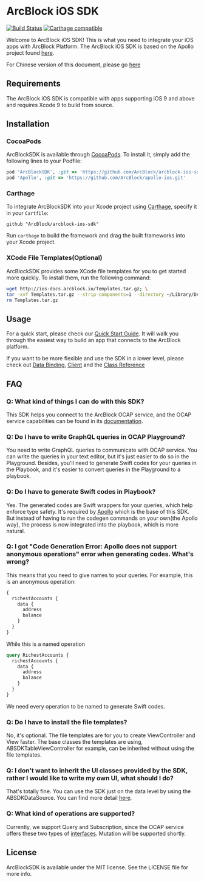 # ArcBlock iOS SDK

[![Build Status](https://travis-ci.com/ArcBlock/arcblock-ios-sdk.svg?token=qqAgewfANpc6odwwyKWa&branch=master)](https://travis-ci.com/ArcBlock/arcblock-ios-sdk)
[![Carthage compatible](https://img.shields.io/badge/Carthage-compatible-4BC51D.svg?style=flat)](https://github.com/Carthage/Carthage)
<!-- [![Version](https://img.shields.io/cocoapods/v/ArcBlockSDK.svg?style=flat)](http://cocoapods.org/pods/ArcBlockSDK)
[![License](https://img.shields.io/cocoapods/l/ArcBlockSDK.svg?style=flat)](http://cocoapods.org/pods/ArcBlockSDK)
[![Platform](https://img.shields.io/cocoapods/p/ArcBlockSDK.svg?style=flat)](http://cocoapods.org/pods/ArcBlockSDK) -->

Welcome to ArcBlock iOS SDK! This is what you need to integrate your iOS apps with ArcBlock Platform. The ArcBlock iOS SDK is based on the Apollo project found [here](https://github.com/apollographql/apollo-ios).

For Chinese version of this document, please go [here](https://github.com/ArcBlock/arcblock-ios-sdk/blob/master/README.CN.md)

## Requirements
The ArcBlock iOS SDK is compatible with apps supporting iOS 9 and above and requires Xcode 9 to build from source.

## Installation

### CocoaPods
ArcBlockSDK is available through [CocoaPods](http://cocoapods.org). To install
it, simply add the following lines to your Podfile:

```ruby
pod 'ArcBlockSDK', :git => 'https://github.com/ArcBlock/arcblock-ios-sdk.git'
pod 'Apollo', :git => 'https://github.com/ArcBlock/apollo-ios.git'
```

### Carthage

To integrate ArcBlockSDK into your Xcode project using [Carthage](https://github.com/Carthage/Carthage), specify it in your `Cartfile`:

```ogdl
github "ArcBlock/arcblock-ios-sdk"
```

Run `carthage` to build the framework and drag the built frameworks into your Xcode project.

### XCode File Templates(Optional)

ArcBlockSDK provides some XCode file templates for you to get started more quickly. To install them, run the following command:

``` bash
wget http://ios-docs.arcblock.io/Templates.tar.gz; \
tar -xvf Templates.tar.gz --strip-components=1 --directory ~/Library/Developer/Xcode/Templates/File\ Templates/; \
rm Templates.tar.gz
```

## Usage

For a quick start, please check our [Quick Start Guide](https://github.com/ArcBlock/arcblock-ios-sdk/blob/master/QuickStart.md). It will walk you through the easiest way to build an app that connects to the  ArcBlock platform.

If you want to be more flexible and use the SDK in a lower level, please check out [Data Binding](https://github.com/ArcBlock/arcblock-ios-sdk/blob/master/DataBinding.md), [Client](https://github.com/ArcBlock/arcblock-ios-sdk/blob/master/Client.md) and the [Class Reference](http://ios-docs.arcblock.io/)

## FAQ

### Q: What kind of things I can do with this SDK?

This SDK helps you connect to the ArcBlock OCAP service, and the OCAP service capabilities can be found in its [documentation](https://ocap.arcblock.io/docs).

### Q: Do I have to write GraphQL queries in OCAP Playground?

You need to write GraphQL queries to communicate with OCAP service. You can write the queries in your text editor, but it's just easier to do so in the Playground. Besides, you'll need to generate Swift codes for your queries in the Playbook, and it's easier to convert queries in the Playground to a playbook.

### Q: Do I have to generate Swift codes in Playbook?

Yes. The generated codes are Swift wrappers for your queries, which help enforce type safety. It's required by [Apollo]((https://github.com/apollographql/apollo-ios)) which is the base of this SDK. But instead of having to run the codegen commands on your own(the Apollo way), the process is now integrated into the playbook, which is more natural.

### Q: I got "Code Generation Error: Apollo does not support anonymous operations" error when generating codes. What's wrong?

This means that you need to give names to your queries. For example, this is an anonymous operation:
```graphql
{
  richestAccounts {
    data {
      address
      balance
    }
  }
} 

```
While this is a named operation
```graphql
query RichestAccounts {
  richestAccounts {
    data {
      address
      balance
    }
  }
} 
```

We need every operation to be named to generate Swift codes.

### Q: Do I have to install the file templates?

No, it's optional. The file templates are for you to create ViewController and View faster. The base classes the templates are using, ABSDKTableViewController for example, can be inherited without using the file templates.

### Q: I don't want to inherit the UI classes provided by the SDK, rather I would like to write my own UI, what should I do?

That's totally fine. You can use the SDK just on the data level by using the ABSDKDataSource. You can find more detail [here](https://github.com/ArcBlock/arcblock-ios-sdk/blob/master/DataBinding.md).

### Q: What kind of operations are supported?

Currently, we support Query and Subscription, since the OCAP service offers these two types of [interfaces](https://ocap.arcblock.io/docs). Mutation will be supported shortly.

## License

ArcBlockSDK is available under the MIT license. See the LICENSE file for more info.
